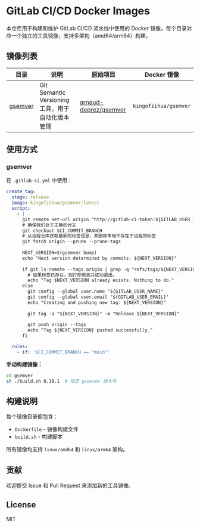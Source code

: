 # GitLab CI/CD Docker Images

本仓库用于构建和维护 GitLab CI/CD 流水线中使用的 Docker 镜像。每个目录对应一个独立的工具镜像，支持多架构（amd64/arm64）构建。

## 镜像列表

| 目录 | 说明 | 原始项目 | Docker 镜像 |
|------|------|----------|-------------|
| [gsemver](./gsemver) | Git Semantic Versioning 工具，用于自动化版本管理 | [arnaud-deprez/gsemver](https://github.com/arnaud-deprez/gsemver) | `kingofzihua/gsemver` |

## 使用方式

### gsemver

在 `.gitlab-ci.yml` 中使用：

```yaml
create_tag:
  stage: release
  image: kingofzihua/gsemver:latest
  script:
    - |
      git remote set-url origin "http://gitlab-ci-token:${GITLAB_USER_TOKEN}@${CI_REPOSITORY_URL#*@}"
      # 确保我们处于正确的分支
      git checkout $CI_COMMIT_BRANCH
      # 从远程仓库获取最新的标签信息，并删除本地不存在于远程的标签
      git fetch origin --prune --prune-tags
      
      NEXT_VERSION=$(gsemver bump)
      echo "Next version determined by commits: ${NEXT_VERSION}"
      
      if git ls-remote --tags origin | grep -q "refs/tags/${NEXT_VERSION}"; then
        # 如果标签已存在，则打印信息并成功退出。
        echo "Tag $NEXT_VERSION already exists. Nothing to do."
      else
        git config --global user.name "${GITLAB_USER_NAME}"
        git config --global user.email "${GITLAB_USER_EMAIL}"
        echo "Creating and pushing new tag: ${NEXT_VERSION}"
      
        git tag -a "${NEXT_VERSION}" -m "Release ${NEXT_VERSION}"
      
        git push origin --tags
        echo "Tag ${NEXT_VERSION} pushed successfully."
      fi

  rules:
    - if: '$CI_COMMIT_BRANCH == "main"'
```

**手动构建镜像：**

```bash
cd gsemver
sh ./build.sh 0.10.1  # 指定 gsemver 版本号
```

## 构建说明

每个镜像目录都包含：
- `Dockerfile` - 镜像构建文件
- `build.sh` - 构建脚本

所有镜像均支持 `linux/amd64` 和 `linux/arm64` 架构。

## 贡献

欢迎提交 Issue 和 Pull Request 来添加新的工具镜像。

## License

MIT
